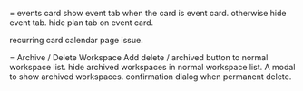 = events card
show event tab when the card is event card.
otherwise hide event tab.
hide plan tab on event card.

recurring card calendar page issue.

= Archive / Delete Workspace
Add delete / archived button to normal workspace list.
hide archived workspaces in normal workspace list.
A modal to show archived workspaces.
confirmation dialog when permanent delete.
